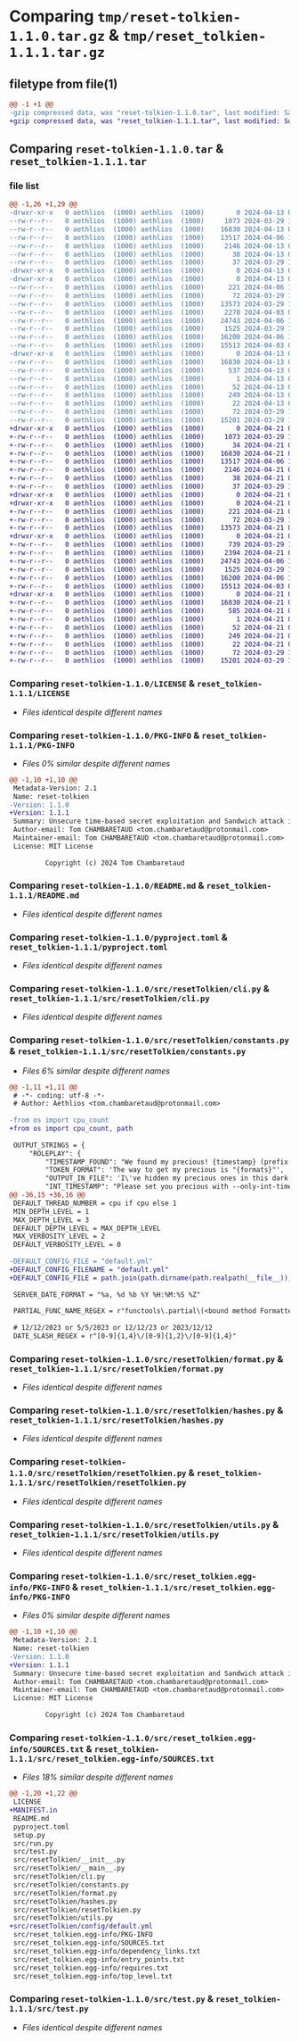 # Comparing `tmp/reset-tolkien-1.1.0.tar.gz` & `tmp/reset_tolkien-1.1.1.tar.gz`

## filetype from file(1)

```diff
@@ -1 +1 @@
-gzip compressed data, was "reset-tolkien-1.1.0.tar", last modified: Sat Apr 13 07:59:38 2024, max compression
+gzip compressed data, was "reset_tolkien-1.1.1.tar", last modified: Sun Apr 21 09:59:25 2024, max compression
```

## Comparing `reset-tolkien-1.1.0.tar` & `reset_tolkien-1.1.1.tar`

### file list

```diff
@@ -1,26 +1,29 @@
-drwxr-xr-x   0 aethlios  (1000) aethlios  (1000)        0 2024-04-13 07:59:38.939850 reset-tolkien-1.1.0/
--rw-r--r--   0 aethlios  (1000) aethlios  (1000)     1073 2024-03-29 16:44:20.000000 reset-tolkien-1.1.0/LICENSE
--rw-r--r--   0 aethlios  (1000) aethlios  (1000)    16830 2024-04-13 07:59:38.939850 reset-tolkien-1.1.0/PKG-INFO
--rw-r--r--   0 aethlios  (1000) aethlios  (1000)    13517 2024-04-06 18:13:01.000000 reset-tolkien-1.1.0/README.md
--rw-r--r--   0 aethlios  (1000) aethlios  (1000)     2146 2024-04-13 07:53:32.000000 reset-tolkien-1.1.0/pyproject.toml
--rw-r--r--   0 aethlios  (1000) aethlios  (1000)       38 2024-04-13 07:59:38.939850 reset-tolkien-1.1.0/setup.cfg
--rw-r--r--   0 aethlios  (1000) aethlios  (1000)       37 2024-03-29 16:43:47.000000 reset-tolkien-1.1.0/setup.py
-drwxr-xr-x   0 aethlios  (1000) aethlios  (1000)        0 2024-04-13 07:59:38.927849 reset-tolkien-1.1.0/src/
-drwxr-xr-x   0 aethlios  (1000) aethlios  (1000)        0 2024-04-13 07:59:38.935850 reset-tolkien-1.1.0/src/resetTolkien/
--rw-r--r--   0 aethlios  (1000) aethlios  (1000)      221 2024-04-06 17:47:14.000000 reset-tolkien-1.1.0/src/resetTolkien/__init__.py
--rw-r--r--   0 aethlios  (1000) aethlios  (1000)       72 2024-03-29 16:43:15.000000 reset-tolkien-1.1.0/src/resetTolkien/__main__.py
--rw-r--r--   0 aethlios  (1000) aethlios  (1000)    13573 2024-03-29 16:43:15.000000 reset-tolkien-1.1.0/src/resetTolkien/cli.py
--rw-r--r--   0 aethlios  (1000) aethlios  (1000)     2278 2024-04-03 09:36:23.000000 reset-tolkien-1.1.0/src/resetTolkien/constants.py
--rw-r--r--   0 aethlios  (1000) aethlios  (1000)    24743 2024-04-06 17:16:56.000000 reset-tolkien-1.1.0/src/resetTolkien/format.py
--rw-r--r--   0 aethlios  (1000) aethlios  (1000)     1525 2024-03-29 16:43:15.000000 reset-tolkien-1.1.0/src/resetTolkien/hashes.py
--rw-r--r--   0 aethlios  (1000) aethlios  (1000)    16200 2024-04-06 17:16:18.000000 reset-tolkien-1.1.0/src/resetTolkien/resetTolkien.py
--rw-r--r--   0 aethlios  (1000) aethlios  (1000)    15513 2024-04-03 09:23:27.000000 reset-tolkien-1.1.0/src/resetTolkien/utils.py
-drwxr-xr-x   0 aethlios  (1000) aethlios  (1000)        0 2024-04-13 07:59:38.939850 reset-tolkien-1.1.0/src/reset_tolkien.egg-info/
--rw-r--r--   0 aethlios  (1000) aethlios  (1000)    16830 2024-04-13 07:59:38.000000 reset-tolkien-1.1.0/src/reset_tolkien.egg-info/PKG-INFO
--rw-r--r--   0 aethlios  (1000) aethlios  (1000)      537 2024-04-13 07:59:38.000000 reset-tolkien-1.1.0/src/reset_tolkien.egg-info/SOURCES.txt
--rw-r--r--   0 aethlios  (1000) aethlios  (1000)        1 2024-04-13 07:59:38.000000 reset-tolkien-1.1.0/src/reset_tolkien.egg-info/dependency_links.txt
--rw-r--r--   0 aethlios  (1000) aethlios  (1000)       52 2024-04-13 07:59:38.000000 reset-tolkien-1.1.0/src/reset_tolkien.egg-info/entry_points.txt
--rw-r--r--   0 aethlios  (1000) aethlios  (1000)      249 2024-04-13 07:59:38.000000 reset-tolkien-1.1.0/src/reset_tolkien.egg-info/requires.txt
--rw-r--r--   0 aethlios  (1000) aethlios  (1000)       22 2024-04-13 07:59:38.000000 reset-tolkien-1.1.0/src/reset_tolkien.egg-info/top_level.txt
--rw-r--r--   0 aethlios  (1000) aethlios  (1000)       72 2024-03-29 16:56:55.000000 reset-tolkien-1.1.0/src/run.py
--rw-r--r--   0 aethlios  (1000) aethlios  (1000)    15201 2024-03-29 16:54:13.000000 reset-tolkien-1.1.0/src/test.py
+drwxr-xr-x   0 aethlios  (1000) aethlios  (1000)        0 2024-04-21 09:59:25.710996 reset_tolkien-1.1.1/
+-rw-r--r--   0 aethlios  (1000) aethlios  (1000)     1073 2024-03-29 16:44:20.000000 reset_tolkien-1.1.1/LICENSE
+-rw-r--r--   0 aethlios  (1000) aethlios  (1000)       34 2024-04-21 09:51:51.000000 reset_tolkien-1.1.1/MANIFEST.in
+-rw-r--r--   0 aethlios  (1000) aethlios  (1000)    16830 2024-04-21 09:59:25.710996 reset_tolkien-1.1.1/PKG-INFO
+-rw-r--r--   0 aethlios  (1000) aethlios  (1000)    13517 2024-04-06 18:13:01.000000 reset_tolkien-1.1.1/README.md
+-rw-r--r--   0 aethlios  (1000) aethlios  (1000)     2146 2024-04-21 09:55:48.000000 reset_tolkien-1.1.1/pyproject.toml
+-rw-r--r--   0 aethlios  (1000) aethlios  (1000)       38 2024-04-21 09:59:25.710996 reset_tolkien-1.1.1/setup.cfg
+-rw-r--r--   0 aethlios  (1000) aethlios  (1000)       37 2024-03-29 16:43:47.000000 reset_tolkien-1.1.1/setup.py
+drwxr-xr-x   0 aethlios  (1000) aethlios  (1000)        0 2024-04-21 09:59:25.698996 reset_tolkien-1.1.1/src/
+drwxr-xr-x   0 aethlios  (1000) aethlios  (1000)        0 2024-04-21 09:59:25.706996 reset_tolkien-1.1.1/src/resetTolkien/
+-rw-r--r--   0 aethlios  (1000) aethlios  (1000)      221 2024-04-21 09:33:36.000000 reset_tolkien-1.1.1/src/resetTolkien/__init__.py
+-rw-r--r--   0 aethlios  (1000) aethlios  (1000)       72 2024-03-29 16:43:15.000000 reset_tolkien-1.1.1/src/resetTolkien/__main__.py
+-rw-r--r--   0 aethlios  (1000) aethlios  (1000)    13573 2024-04-21 09:22:35.000000 reset_tolkien-1.1.1/src/resetTolkien/cli.py
+drwxr-xr-x   0 aethlios  (1000) aethlios  (1000)        0 2024-04-21 09:59:25.706996 reset_tolkien-1.1.1/src/resetTolkien/config/
+-rw-r--r--   0 aethlios  (1000) aethlios  (1000)      739 2024-03-29 16:43:43.000000 reset_tolkien-1.1.1/src/resetTolkien/config/default.yml
+-rw-r--r--   0 aethlios  (1000) aethlios  (1000)     2394 2024-04-21 09:44:32.000000 reset_tolkien-1.1.1/src/resetTolkien/constants.py
+-rw-r--r--   0 aethlios  (1000) aethlios  (1000)    24743 2024-04-06 17:16:56.000000 reset_tolkien-1.1.1/src/resetTolkien/format.py
+-rw-r--r--   0 aethlios  (1000) aethlios  (1000)     1525 2024-03-29 16:43:15.000000 reset_tolkien-1.1.1/src/resetTolkien/hashes.py
+-rw-r--r--   0 aethlios  (1000) aethlios  (1000)    16200 2024-04-06 17:16:18.000000 reset_tolkien-1.1.1/src/resetTolkien/resetTolkien.py
+-rw-r--r--   0 aethlios  (1000) aethlios  (1000)    15513 2024-04-03 09:23:27.000000 reset_tolkien-1.1.1/src/resetTolkien/utils.py
+drwxr-xr-x   0 aethlios  (1000) aethlios  (1000)        0 2024-04-21 09:59:25.710996 reset_tolkien-1.1.1/src/reset_tolkien.egg-info/
+-rw-r--r--   0 aethlios  (1000) aethlios  (1000)    16830 2024-04-21 09:59:25.000000 reset_tolkien-1.1.1/src/reset_tolkien.egg-info/PKG-INFO
+-rw-r--r--   0 aethlios  (1000) aethlios  (1000)      585 2024-04-21 09:59:25.000000 reset_tolkien-1.1.1/src/reset_tolkien.egg-info/SOURCES.txt
+-rw-r--r--   0 aethlios  (1000) aethlios  (1000)        1 2024-04-21 09:59:25.000000 reset_tolkien-1.1.1/src/reset_tolkien.egg-info/dependency_links.txt
+-rw-r--r--   0 aethlios  (1000) aethlios  (1000)       52 2024-04-21 09:59:25.000000 reset_tolkien-1.1.1/src/reset_tolkien.egg-info/entry_points.txt
+-rw-r--r--   0 aethlios  (1000) aethlios  (1000)      249 2024-04-21 09:59:25.000000 reset_tolkien-1.1.1/src/reset_tolkien.egg-info/requires.txt
+-rw-r--r--   0 aethlios  (1000) aethlios  (1000)       22 2024-04-21 09:59:25.000000 reset_tolkien-1.1.1/src/reset_tolkien.egg-info/top_level.txt
+-rw-r--r--   0 aethlios  (1000) aethlios  (1000)       72 2024-03-29 16:56:55.000000 reset_tolkien-1.1.1/src/run.py
+-rw-r--r--   0 aethlios  (1000) aethlios  (1000)    15201 2024-03-29 16:54:13.000000 reset_tolkien-1.1.1/src/test.py
```

### Comparing `reset-tolkien-1.1.0/LICENSE` & `reset_tolkien-1.1.1/LICENSE`

 * *Files identical despite different names*

### Comparing `reset-tolkien-1.1.0/PKG-INFO` & `reset_tolkien-1.1.1/PKG-INFO`

 * *Files 0% similar despite different names*

```diff
@@ -1,10 +1,10 @@
 Metadata-Version: 2.1
 Name: reset-tolkien
-Version: 1.1.0
+Version: 1.1.1
 Summary: Unsecure time-based secret exploitation and Sandwich attack implementation.
 Author-email: Tom CHAMBARETAUD <tom.chambaretaud@protonmail.com>
 Maintainer-email: Tom CHAMBARETAUD <tom.chambaretaud@protonmail.com>
 License: MIT License
         
         Copyright (c) 2024 Tom Chambaretaud
```

### Comparing `reset-tolkien-1.1.0/README.md` & `reset_tolkien-1.1.1/README.md`

 * *Files identical despite different names*

### Comparing `reset-tolkien-1.1.0/pyproject.toml` & `reset_tolkien-1.1.1/pyproject.toml`

 * *Files identical despite different names*

### Comparing `reset-tolkien-1.1.0/src/resetTolkien/cli.py` & `reset_tolkien-1.1.1/src/resetTolkien/cli.py`

 * *Files identical despite different names*

### Comparing `reset-tolkien-1.1.0/src/resetTolkien/constants.py` & `reset_tolkien-1.1.1/src/resetTolkien/constants.py`

 * *Files 6% similar despite different names*

```diff
@@ -1,11 +1,11 @@
 # -*- coding: utf-8 -*-
 # Author: Aethlios <tom.chambaretaud@protonmail.com>
 
-from os import cpu_count
+from os import cpu_count, path
 
 OUTPUT_STRINGS = {
     "ROLEPLAY": {
         "TIMESTAMP_FOUND": "We found my precious! {timestamp} (prefix: {prefix} / suffix: {suffix})",
         "TOKEN_FORMAT": 'The way to get my precious is "{formats}"',
         "OUTPUT_IN_FILE": 'I\'ve hidden my precious ones in this dark corner: "{output}"',
         "INT_TIMESTAMP": "Please set you precious with --only-int-timestamp",
@@ -36,15 +36,16 @@
 DEFAULT_THREAD_NUMBER = cpu if cpu else 1
 MIN_DEPTH_LEVEL = 1
 MAX_DEPTH_LEVEL = 3
 DEFAULT_DEPTH_LEVEL = MAX_DEPTH_LEVEL
 MAX_VERBOSITY_LEVEL = 2
 DEFAULT_VERBOSITY_LEVEL = 0
 
-DEFAULT_CONFIG_FILE = "default.yml"
+DEFAULT_CONFIG_FILENAME = "default.yml"
+DEFAULT_CONFIG_FILE = path.join(path.dirname(path.realpath(__file__)), "config", DEFAULT_CONFIG_FILENAME)
 
 SERVER_DATE_FORMAT = "%a, %d %b %Y %H:%M:%S %Z"
 
 PARTIAL_FUNC_NAME_REGEX = r"functools\.partial\(<bound method Formatter\.([a-zA-Z_]*) of <src\.format\.Formatter object at [0-9a-fx]*>>, (.*)\)"
 
 # 12/12/2023 or 5/5/2023 or 12/12/23 or 2023/12/12
 DATE_SLASH_REGEX = r"[0-9]{1,4}\/[0-9]{1,2}\/[0-9]{1,4}"
```

### Comparing `reset-tolkien-1.1.0/src/resetTolkien/format.py` & `reset_tolkien-1.1.1/src/resetTolkien/format.py`

 * *Files identical despite different names*

### Comparing `reset-tolkien-1.1.0/src/resetTolkien/hashes.py` & `reset_tolkien-1.1.1/src/resetTolkien/hashes.py`

 * *Files identical despite different names*

### Comparing `reset-tolkien-1.1.0/src/resetTolkien/resetTolkien.py` & `reset_tolkien-1.1.1/src/resetTolkien/resetTolkien.py`

 * *Files identical despite different names*

### Comparing `reset-tolkien-1.1.0/src/resetTolkien/utils.py` & `reset_tolkien-1.1.1/src/resetTolkien/utils.py`

 * *Files identical despite different names*

### Comparing `reset-tolkien-1.1.0/src/reset_tolkien.egg-info/PKG-INFO` & `reset_tolkien-1.1.1/src/reset_tolkien.egg-info/PKG-INFO`

 * *Files 0% similar despite different names*

```diff
@@ -1,10 +1,10 @@
 Metadata-Version: 2.1
 Name: reset-tolkien
-Version: 1.1.0
+Version: 1.1.1
 Summary: Unsecure time-based secret exploitation and Sandwich attack implementation.
 Author-email: Tom CHAMBARETAUD <tom.chambaretaud@protonmail.com>
 Maintainer-email: Tom CHAMBARETAUD <tom.chambaretaud@protonmail.com>
 License: MIT License
         
         Copyright (c) 2024 Tom Chambaretaud
```

### Comparing `reset-tolkien-1.1.0/src/reset_tolkien.egg-info/SOURCES.txt` & `reset_tolkien-1.1.1/src/reset_tolkien.egg-info/SOURCES.txt`

 * *Files 18% similar despite different names*

```diff
@@ -1,20 +1,22 @@
 LICENSE
+MANIFEST.in
 README.md
 pyproject.toml
 setup.py
 src/run.py
 src/test.py
 src/resetTolkien/__init__.py
 src/resetTolkien/__main__.py
 src/resetTolkien/cli.py
 src/resetTolkien/constants.py
 src/resetTolkien/format.py
 src/resetTolkien/hashes.py
 src/resetTolkien/resetTolkien.py
 src/resetTolkien/utils.py
+src/resetTolkien/config/default.yml
 src/reset_tolkien.egg-info/PKG-INFO
 src/reset_tolkien.egg-info/SOURCES.txt
 src/reset_tolkien.egg-info/dependency_links.txt
 src/reset_tolkien.egg-info/entry_points.txt
 src/reset_tolkien.egg-info/requires.txt
 src/reset_tolkien.egg-info/top_level.txt
```

### Comparing `reset-tolkien-1.1.0/src/test.py` & `reset_tolkien-1.1.1/src/test.py`

 * *Files identical despite different names*


